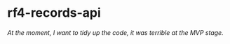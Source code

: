 # rf4-records-api

###### At the moment, I want to tidy up the code, it was terrible at the MVP stage.